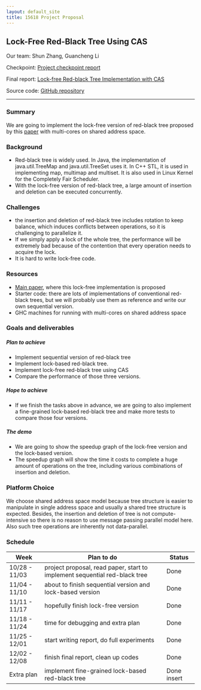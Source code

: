 ```yaml
---
layout: default_site
title: 15618 Project Proposal
---
```


## Lock-Free Red-Black Tree Using CAS

Our team: Shun Zhang, Guancheng Li

Checkpoint: [Project checkpoint report](https://zhangshun97.github.io/project/checkpoint/)

Final report: [Lock-free Red-black Tree Implementation with CAS](https://zhangshun97.github.io/project/assets/15618_final_report.pdf)

Source code: [GitHub repository](https://github.com/zhangshun97/15618_final)

---

### Summary

We are going to implement the lock-free version of red-black tree proposed by this [paper](https://www.cs.umanitoba.ca/~hacamero/Research/RBTreesKim.pdf) with multi-cores on shared address space.

### Background

- Red-black tree is widely used. In Java, the implementation of java.util.TreeMap and java.util.TreeSet uses it. In C++ STL, it is used in implementing map, multimap and multiset. It is also used in Linux Kernel for the Completely Fair Scheduler.
- With the lock-free version of red-black tree, a large amount of insertion and deletion can be executed concurrently.

### Challenges

- the insertion and deletion of red-black tree includes rotation to keep balance, which induces conflicts between operations, so it is challenging to parallelize it.
- If we simply apply a lock of the whole tree, the performance will be extremely bad because of the contention that every operation needs to acquire the lock.
- It is hard to write lock-free code.

### Resources

- [Main paper](https://www.cs.umanitoba.ca/~hacamero/Research/RBTreesKim.pdf), where this lock-free implementation is proposed
- Starter code: there are lots of implementations of conventional red-black trees, but we will probably use them as reference and write our own sequential version.
- GHC machines for running with multi-cores on shared address space

### Goals and deliverables

##### Plan to achieve

- Implement sequential version of red-black tree
- Implement lock-based red-black tree.
- Implement lock-free red-black tree using CAS
- Compare the performance of those three versions.

##### Hope to achieve

- If we finish the tasks above in advance, we are going to also implement a fine-grained lock-based red-black tree and make more tests to compare those four versions.

##### The demo

- We are going to show the speedup graph of the lock-free version and the lock-based version.
- The speedup graph will show the time it costs to complete a huge amount of operations on the tree, including various combinations of insertion and deletion.

### Platform Choice

We choose shared address space model because tree structure is easier to manipulate in single address space and usually a shared tree structure is expected. Besides, the insertion and deletion of tree is not compute-intensive so there is no reason to use message passing parallel model here. Also such tree operations are inherently not data-parallel.



### Schedule

| Week          | Plan to do                                                   | Status      |
| ------------- | ------------------------------------------------------------ | ----------- |
| 10/28 - 11/03 | project proposal, read paper, start to implement sequential red-black tree | Done        |
| 11/04 - 11/10 | about to finish sequential version and lock-based version    | Done        |
| 11/11 - 11/17 | hopefully finish lock-free version                           | Done        |
| 11/18 - 11/24 | time for debugging and extra plan                            | Done        |
| 11/25 - 12/01 | start writing report, do full experiments                    | Done        |
| 12/02 - 12/08 | finish final report, clean up codes                          | Done        |
| Extra plan    | implement fine-grained lock-based red-black tree             | Done insert |

